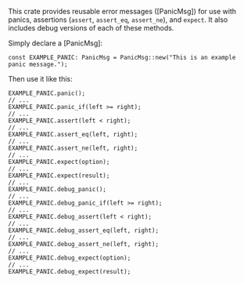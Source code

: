 This crate provides reusable error messages ([PanicMsg]) for use with 
panics, assertions (`assert`, `assert_eq`, `assert_ne`), and `expect`.
It also includes debug versions of each of these methods.

Simply declare a [PanicMsg]:
```rust, no_run
const EXAMPLE_PANIC: PanicMsg = PanicMsg::new("This is an example panic message.");
```
Then use it like this:
```rust, no_run
EXAMPLE_PANIC.panic();
// ...
EXAMPLE_PANIC.panic_if(left >= right);
// ...
EXAMPLE_PANIC.assert(left < right);
// ...
EXAMPLE_PANIC.assert_eq(left, right);
// ...
EXAMPLE_PANIC.assert_ne(left, right);
// ...
EXAMPLE_PANIC.expect(option);
// ...
EXAMPLE_PANIC.expect(result);
// ...
EXAMPLE_PANIC.debug_panic();
// ...
EXAMPLE_PANIC.debug_panic_if(left >= right);
// ...
EXAMPLE_PANIC.debug_assert(left < right);
// ...
EXAMPLE_PANIC.debug_assert_eq(left, right);
// ...
EXAMPLE_PANIC.debug_assert_ne(left, right);
// ...
EXAMPLE_PANIC.debug_expect(option);
// ...
EXAMPLE_PANIC.debug_expect(result);
```